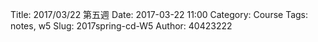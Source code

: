 Title: 2017/03/22 第五週
Date: 2017-03-22 11:00
Category: Course
Tags: notes, w5
Slug: 2017spring-cd-W5
Author: 40423222


<!-- PELICAN_END_SUMMARY -->

